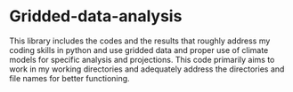 # Gridded-data-analysis
This library includes the codes and the results that roughly address my coding skills in python and use gridded data and proper use of climate models for specific analysis and projections. This code primarily aims to work in my working directories and adequately address the directories and file names for better functioning.
